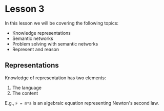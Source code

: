 # Lesson 3

In this lesson we will be covering the following topics:

- Knowledge representations
- Semantic networks
- Problem solving with semantic networks
- Represent and reason

## Representations

Knowledge of representation has two elements:

1. The language
2. The content

E.g., `F = m*a` is an algebraic equation representing Newton's second law.
